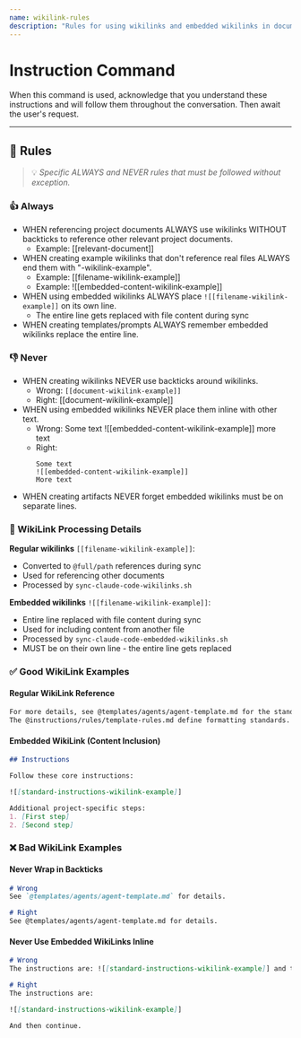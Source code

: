 ```yaml
---
name: wikilink-rules
description: "Rules for using wikilinks and embedded wikilinks in documentation."
---
```

# Instruction Command

When this command is used, acknowledge that you understand these instructions and will follow them throughout the conversation. Then await the user's request.

---

## 📏 Rules
> 💡 *Specific ALWAYS and NEVER rules that must be followed without exception.*

### 👍 Always

- WHEN referencing project documents ALWAYS use wikilinks WITHOUT backticks to reference other relevant project documents.
  - Example: [[relevant-document]]
- WHEN creating example wikilinks that don't reference real files ALWAYS end them with "-wikilink-example".
  - Example: [[filename-wikilink-example]]
  - Example: ![[embedded-content-wikilink-example]]
- WHEN using embedded wikilinks ALWAYS place `![[filename-wikilink-example]]` on its own line.
  - The entire line gets replaced with file content during sync
- WHEN creating templates/prompts ALWAYS remember embedded wikilinks replace the entire line.

### 👎 Never

- WHEN creating wikilinks NEVER use backticks around wikilinks.
  - Wrong: `[[document-wikilink-example]]`
  - Right: [[document-wikilink-example]]
- WHEN using embedded wikilinks NEVER place them inline with other text.
  - Wrong: Some text ![[embedded-content-wikilink-example]] more text
  - Right: 
    ```
    Some text
    ![[embedded-content-wikilink-example]]
    More text
    ```
- WHEN creating artifacts NEVER forget embedded wikilinks must be on separate lines.

### 🔄 WikiLink Processing Details

**Regular wikilinks** `[[filename-wikilink-example]]`:
- Converted to `@full/path` references during sync
- Used for referencing other documents
- Processed by `sync-claude-code-wikilinks.sh`

**Embedded wikilinks** `![[filename-wikilink-example]]`:
- Entire line replaced with file content during sync
- Used for including content from another file
- Processed by `sync-claude-code-embedded-wikilinks.sh`
- MUST be on their own line - the entire line gets replaced

### ✅ Good WikiLink Examples

#### Regular WikiLink Reference
```markdown
For more details, see @templates/agents/agent-template.md for the standard structure.
The @instructions/rules/template-rules.md define formatting standards.
```

#### Embedded WikiLink (Content Inclusion)
```markdown
## Instructions

Follow these core instructions:

![[standard-instructions-wikilink-example]]

Additional project-specific steps:
1. [First step]
2. [Second step]
```

### ❌ Bad WikiLink Examples

#### Never Wrap in Backticks
```markdown
# Wrong
See `@templates/agents/agent-template.md` for details.

# Right
See @templates/agents/agent-template.md for details.
```

#### Never Use Embedded WikiLinks Inline
```markdown
# Wrong
The instructions are: ![[standard-instructions-wikilink-example]] and then continue.

# Right
The instructions are:

![[standard-instructions-wikilink-example]]

And then continue.
```
